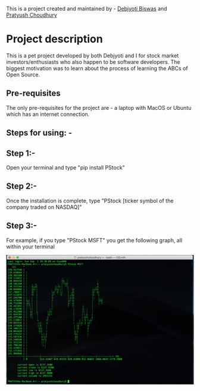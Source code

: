 This is a project created and maintained by - 
[Debjyoti Biswas](https://www.linkedin.com/in/debjyotibiswas125/) and</br> 
[Pratyush Choudhury](https://www.linkedin.com/in/pratyushchoudhury/)

# Project description
This is a pet project developed by both Debjyoti and I for stock market investors/enthusiasts who also happen to be software developers. The biggest motivation was to learn about the process of learning the ABCs of Open Source. 

## Pre-requisites
The only pre-requisites for the project are - a laptop with MacOS or Ubuntu which has an internet connection. 

## Steps for using: - 

## Step 1:-
Open your terminal and type "pip install PStock"

## Step 2:-
Once the installation is complete, type "PStock [ticker symbol of the company traded on NASDAQ]"

## Step 3:- 
For example, if you type "PStock MSFT" you get the following graph, all within your terminal

![jpg](/images/Microsoft.jpg)
